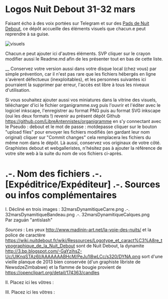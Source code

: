 # Logos Nuit Debout 31-32 mars

Faisant écho à des voix portées sur Telegram et sur des [Pads de Nuit Debout](https://nuitdebout.fr/blog/2017/01/05/pad-des-pads-de-nuit-debout/), ce dépôt accueille des éléments visuels que chacun.e peut reprendre à sa guise.

![visuels](visuels.png)

Chacun.e peut ajouter ici d'autres éléments.
SVP cliquer sur le crayon modifier aussi le Readme.md afin de les présenter tout en bas de cette liste.

__ Conservez votre version aussi dans votre disque local (chez vous) par simple prévention, car il n'est pas rare que les fichiers hébergés en ligne s'avèrent défectueux (inexploitables), et les personnes suivantes ici pourraient la supprimer par erreur, l'accès est libre à tous les niveaux d'utilisation.

Si vous souhaitez ajouter aussi vos miniatures dans la vitrine des visuels,
télécharger d'ici le fichier organigramme.svg
puis l'ouvrir et l'éditer avec le logiciel inkscape,
l'enregistrer au format PNG puis au format SVG inkscape (oui les deux formats !)
revenir au présent dépôt Github https://github.com/LibreAntennistes/organigramme
en s'y connectant avec le Pseudo : debout
et le mot de passe : motdepasse
cliquer sur le bouton "upload files" pour envoyer les fichiers modifiés (en gardant leur nom original)
cliquer sur "Commit changes" cela remplacera les fichiers du même nom dans le dépôt.
Là aussi, conservez vos originaux de votre côté.
Graphistes debout et webgalleristes, n'hésitez pas à ajouter la référence de votre site web à la suite du nom de vos fichiers ci-après.

# .-. Nom des fichiers  .-. [Expéditrice/Expéditeur]   .-.  Sources ou infos complémentaires

I. Décliné en trois images :
32marsDynamitiqueCarre.png .-. 32marsDynamitiqueBandeau.png .-. 32marsDynamitiqueCalques.png  
Par zaguán "antislash"

_Sources_ : Les yeux http://www.madinin-art.net/la-voie-des-nuits/ et la police de caractère https://wiki.nuitdebout.fr/wiki/Ressources/Logotype_et_caract%C3%A8re_typographique_de_la_Nuit_Debout sont de Nuit Debout, la dynamite http://3.bp.blogspot.com/-GaYzihsZ-Uc/UlKnqSTAz6I/AAAAAAABHcM/PeJu1l8wLCc/s320/DYNA.png sort d'une vieille planque de 2013 bien conservée (d'un graphiste libriste de NewsdzeZimbabwe) et la flamme de bougie provient de https://openclipart.org/detail/174363/candles

II. Placez ici les vôtres :


III. Placez ici les vôtres :

